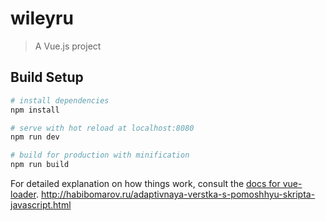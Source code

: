 # wileyru

> A Vue.js project

## Build Setup

``` bash
# install dependencies
npm install

# serve with hot reload at localhost:8080
npm run dev

# build for production with minification
npm run build
```

For detailed explanation on how things work, consult the [docs for vue-loader](http://vuejs.github.io/vue-loader).
http://habibomarov.ru/adaptivnaya-verstka-s-pomoshhyu-skripta-javascript.html
